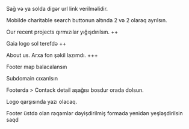 Sağ və ya solda digər url link verilməlidir.

Mobilde charitable search buttonun altında 2 və 2 olaraq ayrılsın.

Our recent projects qırmızılar yığışdırılsın. ++

Gaia logo sol terefdə ++

About us. Arxa fon şəkil lazımdı.  +++ 

Footer map balacalansın


Subdomain cıxarılsın

Footerda > Contack detail aşağısı bosdur orada dolsun.

Logo qarşısında yazı olacaq.

Footer üstdə olan rəqəmlər dəyişdirilmiş formada yenidən yeşləşdirilsin
 saqd